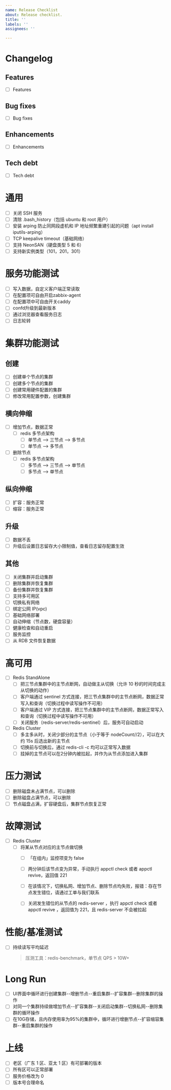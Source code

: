 ```yaml
---
name: Release Checklist
about: Release checklist.
title: ''
labels: ''
assignees: ''

---
```


# Changelog

## Features
- [ ] Features

## Bug fixes
- [ ] Bug fixes

## Enhancements
- [ ] Enhancements

## Tech debt
- [ ] Tech debt

# 通用
- [ ] 关闭 SSH 服务
- [ ] 清除 .bash_history（包括 ubuntu 和 root 用户）
- [ ] 安装 arping 防止同网段虚机和 IP 地址频繁重建引起的问题（apt install iputils-arping）
- [ ] TCP keepalive timeout（基础网络）
- [ ] 支持 NeonSAN（硬盘类型 5 和 6）
- [ ] 支持新实例类型（101，201，301）

# 服务功能测试

- [ ] 写入数据，自定义客户端正常读取
- [ ] 在配置项可自由开启zabbix-agent
- [ ] 在配置项中可自由开关caddy
- [ ] confd升级到最新版本
- [ ] 通过浏览器查看服务日志
- [ ] 日志轮转

# 集群功能测试

## 创建
- [ ] 创建单个节点的集群
- [ ] 创建多个节点的集群
- [ ] 创建常用硬件配置的集群
- [ ] 修改常用配置参数，创建集群

## 横向伸缩
- [ ] 增加节点，数据正常
  - [ ] redis 多节点架构
    - [ ] 单节点 --> 三节点 --> 多节点
    - [ ] 单节点 --> 多节点
- [ ] 删除节点
  - [ ] redis 多节点架构
    - [ ] 多节点 --> 三节点 --> 单节点
    - [ ] 多节点 --> 单节点

## 纵向伸缩
- [ ] 扩容：服务正常
- [ ] 缩容：服务正常

## 升级
- [ ] 数据不丢
- [ ] 升级后设置日志留存大小限制值，查看日志留存配置生效

## 其他
- [ ] 关闭集群并启动集群
- [ ] 删除集群并恢复集群
- [ ] 备份集群并恢复集群
- [ ] 支持多可用区
- [ ] 切换私有网络
- [ ] 绑定公网 IP(vpc)
- [ ] 基础网络部署
- [ ] 自动伸缩（节点数，硬盘容量）
- [ ] 健康检查和自动重启
- [ ] 服务监控
- [ ] 从 RDB 文件恢复数据

# 高可用
- [ ] Redis StandAlone
  - [ ] 把三节点集群中的主节点断网，自动做主从切换（允许 10 秒的时间完成主从切换的动作）
  - [ ] 客户端通过 sentinel 方式连接，把三节点集群中的主节点断网，数据正常写入和查询（切换过程中读写操作不可用）
  - [ ] 客户端通过 VIP 方式连接，把三节点集群中的主节点断网，数据正常写入和查询（切换过程中读写操作不可用）
  - [ ] 关闭服务（redis-server/redis-sentinel）后，服务可自动启动
- [ ] Redis Cluster
  - [ ] 多主多从时，关闭少部分的主节点（小于等于 nodeCount//2），可以在大约 15s 后选出新的主节点
  - [ ] 切换前与切换后，通过 redis-cli -c 均可以正常写入数据
  - [ ] 挂掉的主节点可以在2分钟内被拉起，并作为从节点添加进入集群
# 压力测试

- [ ] 删除磁盘未占满节点，可以删除
- [ ] 删除磁盘占满节点，可以删除
- [ ] 节点磁盘占满，扩容硬盘后，集群节点恢复正常

# 故障测试
- [ ] Redis Cluster
  - [ ] 将某从节点对应的主节点做切换
    - [ ] 「在组内」监控项变为 false
    - [ ] 两分钟后该节点变为异常，手动执行 appctl check 或者 appctl revive，返回值 221
    - [ ] 在该情况下，切换私网、增加节点、删除节点均失败，报错：存在节点发生错位，请通过工单与我们联系
    - [ ] 关闭发生错位的从节点的 redis-server ，执行 appctl check  或者 appctl revive ，返回值为 221，且 redis-server 不会被拉起


# 性能/基准测试

- [ ] 持续读写平均延迟
  >  压测工具：redis-benchmark，单节点 QPS > 10W+

# Long Run

- [ ] UI界面中循环进行创建集群--增删节点--重启集群--扩容集群--删除集群的操作
- [ ] 对同一个集群持续做增加节点--扩容集群--关闭启动集群--切换私网--删除集群的循环操作
- [ ] 在10G存储，且内存使用率为95%的集群中，循环进行增删节点--扩容缩容集群--重启集群的操作

# 上线

- [ ] 老区（广东 1 区、亚太 1 区）有可部署的版本
- [ ] 所有区可以正常部署
- [ ] 服务价格改为 0
- [ ] 版本号合理命名
